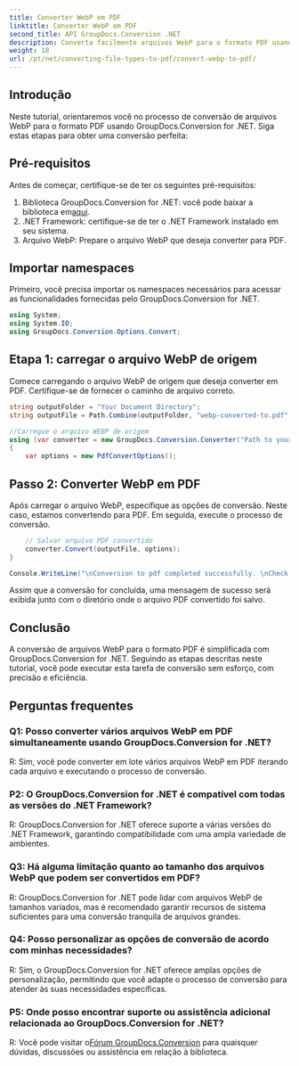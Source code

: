 ```yaml
---
title: Converter WebP em PDF
linktitle: Converter WebP em PDF
second_title: API GroupDocs.Conversion .NET
description: Converta facilmente arquivos WebP para o formato PDF usando GroupDocs.Conversion for .NET. Simplifique suas tarefas de conversão de documentos.
weight: 18
url: /pt/net/converting-file-types-to-pdf/convert-webp-to-pdf/
---
```

## Introdução
Neste tutorial, orientaremos você no processo de conversão de arquivos WebP para o formato PDF usando GroupDocs.Conversion for .NET. Siga estas etapas para obter uma conversão perfeita:

## Pré-requisitos

Antes de começar, certifique-se de ter os seguintes pré-requisitos:

1.  Biblioteca GroupDocs.Conversion for .NET: você pode baixar a biblioteca em[aqui](https://releases.groupdocs.com/conversion/net/).
2. .NET Framework: certifique-se de ter o .NET Framework instalado em seu sistema.
3. Arquivo WebP: Prepare o arquivo WebP que deseja converter para PDF.

## Importar namespaces

Primeiro, você precisa importar os namespaces necessários para acessar as funcionalidades fornecidas pelo GroupDocs.Conversion for .NET.

```csharp
using System;
using System.IO;
using GroupDocs.Conversion.Options.Convert;
```

## Etapa 1: carregar o arquivo WebP de origem

Comece carregando o arquivo WebP de origem que deseja converter em PDF. Certifique-se de fornecer o caminho de arquivo correto.

```csharp
string outputFolder = "Your Document Directory";
string outputFile = Path.Combine(outputFolder, "webp-converted-to.pdf");

//Carregue o arquivo WEBP de origem
using (var converter = new GroupDocs.Conversion.Converter("Path to your WebP file"))
{
    var options = new PdfConvertOptions();
```

## Passo 2: Converter WebP em PDF

Após carregar o arquivo WebP, especifique as opções de conversão. Neste caso, estamos convertendo para PDF. Em seguida, execute o processo de conversão.

```csharp
    // Salvar arquivo PDF convertido
    converter.Convert(outputFile, options);
}

Console.WriteLine("\nConversion to pdf completed successfully. \nCheck output in {0}", outputFolder);
```

Assim que a conversão for concluída, uma mensagem de sucesso será exibida junto com o diretório onde o arquivo PDF convertido foi salvo.

## Conclusão

A conversão de arquivos WebP para o formato PDF é simplificada com GroupDocs.Conversion for .NET. Seguindo as etapas descritas neste tutorial, você pode executar esta tarefa de conversão sem esforço, com precisão e eficiência.

## Perguntas frequentes

### Q1: Posso converter vários arquivos WebP em PDF simultaneamente usando GroupDocs.Conversion for .NET?

R: Sim, você pode converter em lote vários arquivos WebP em PDF iterando cada arquivo e executando o processo de conversão.

### P2: O GroupDocs.Conversion for .NET é compatível com todas as versões do .NET Framework?

R: GroupDocs.Conversion for .NET oferece suporte a várias versões do .NET Framework, garantindo compatibilidade com uma ampla variedade de ambientes.

### Q3: Há alguma limitação quanto ao tamanho dos arquivos WebP que podem ser convertidos em PDF?

R: GroupDocs.Conversion for .NET pode lidar com arquivos WebP de tamanhos variados, mas é recomendado garantir recursos de sistema suficientes para uma conversão tranquila de arquivos grandes.

### Q4: Posso personalizar as opções de conversão de acordo com minhas necessidades?

R: Sim, o GroupDocs.Conversion for .NET oferece amplas opções de personalização, permitindo que você adapte o processo de conversão para atender às suas necessidades específicas.

### P5: Onde posso encontrar suporte ou assistência adicional relacionada ao GroupDocs.Conversion for .NET?

 R: Você pode visitar o[Fórum GroupDocs.Conversion](https://forum.groupdocs.com/c/conversion/11) para quaisquer dúvidas, discussões ou assistência em relação à biblioteca.